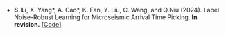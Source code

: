 - <strong>S. Li</strong>, X. Yang*, A. Cao*, K. Fan, Y. Liu, C. Wang, and Q.Niu (2024). Label Noise-Robust Learning for Microseismic Arrival Time Picking. <strong>In revision.</strong> [[Code]](https://github.com/senli1073/LNRL)

  


